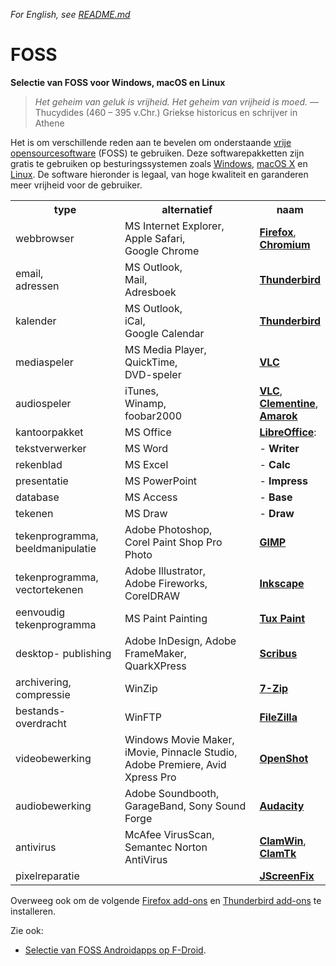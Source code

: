 _For English, see [README.md](README.md)_

# FOSS

**Selectie van FOSS voor Windows, macOS en Linux**

> <em>Het geheim van geluk is vrijheid. Het geheim van vrijheid is moed.</em> — Thucydides (460 – 395 v.Chr.) Griekse historicus en schrijver in Athene

Het is om verschillende reden aan te bevelen om onderstaande <a target="_blank" href="https://nl.wikipedia.org/wiki/Vrije_software_en_opensourcesoftware">vrije opensourcesoftware</a> (FOSS) te gebruiken. Deze softwarepakketten zijn gratis te gebruiken op besturingssystemen zoals <a href="https://microsoft.com/netherlands/windows/" target="_blank">Windows</a>, <a href="https://apple.com/nl/macosx/" target="_blank">macOS X</a> en <a href="https://pop.system76.com/" target="_blank">Linux</a>. De software hieronder is legaal, van hoge kwaliteit en garanderen meer vrijheid voor de gebruiker.

<table>
<tr>
<th scope="col">type</th>
<th scope="col">alternatief</th>
<th scope="col">naam</th>
</tr>
<tr>
<td>webbrowser</td>
<td>MS Internet Explorer,<br>Apple Safari,<br>Google Chrome</td>
<td><a href="https://www.mozilla-europe.org/nl/firefox/" target="_blank"><strong>Firefox</strong></a>,<br><a href="https://www.chromium.org/Home" target="_blank"><strong>Chromium</strong></a></td>
</tr>
<tr>
<td>email,<br>adressen</td>
<td>MS Outlook,<br>Mail,<br>Adresboek</td>
<td><a href="https://www.thunderbird.net/" target="_blank"><strong>Thunderbird</strong></a></td>
</tr>
<tr>
<td>kalender</td>
<td>MS Outlook,<br>iCal,<br>Google Calendar</td>
<td><a target="_blank" href="https://www.thunderbird.net/"><strong>Thunderbird</strong></a></td>
</tr>
<tr>
<td>mediaspeler</td>
<td>MS Media Player,<br>QuickTime,<br>DVD-speler</td>
<td><a href="https://www.videolan.org/vlc/" target="_blank"><strong>VLC</strong></a></td>
</tr>
<tr>
<td>audiospeler</td>
<td>iTunes,<br>Winamp,<br>foobar2000</td>
<td><a href="https://www.videolan.org/vlc/" target="_blank"><strong>VLC</strong></a>,<br><a href="https://www.clementine-player.org/" target="_blank"><strong>Clementine</strong></a>,<br><a href="https://amarok.kde.org/" target="_blank"><strong>Amarok</strong></a></td>
</tr>
<tr>
<td>kantoorpakket</td>
<td>MS Office</td>
<td class="noborder"><a href="http://nl.libreoffice.org/" target="_blank"><strong>LibreOffice</strong></a>:</td>
</tr>
<tr>
<td>tekstverwerker</td>
<td>MS Word</td>
<td class="noborder">-<strong> Writer</strong></td>
</tr>
<tr>
<td>rekenblad</td>
<td>MS Excel</td>
<td class="noborder">-<strong> Calc</strong></td>
</tr>
<tr>
<td>presentatie</td>
<td>MS PowerPoint</td>
<td class="noborder">-<strong> Impress</strong></td>
</tr>
<tr>
<td>database</td>
<td>MS Access</td>
<td class="noborder">-<strong> Base</strong></td>
</tr>
<tr>
<td>tekenen</td>
<td>MS Draw</td>
<td class="noborder">-<strong> Draw</strong></td>
</tr>
<tr>
<td>tekenprogramma, beeldmanipulatie</td>
<td>Adobe Photoshop,<br>Corel Paint Shop Pro Photo</td>
<td><a href="http://gimp.org/" target="_blank"><strong>GIMP</strong></a></td>
</tr>
<tr>
<td>tekenprogramma, vectortekenen</td>
<td>Adobe Illustrator,<br>Adobe Fireworks,<br>CorelDRAW</td>
<td><a href="http://inkscape.org/" target="_blank"><strong>Inkscape</strong></a></td>
</tr>
<tr>
<td>eenvoudig tekenprogramma</td>
<td>MS Paint
Painting</td>
<td><a href="http://tuxpaint.org/" target="_blank"><strong>Tux Paint</strong></a></td>
</tr>
<tr>
<td>desktop-
publishing</td>
<td>Adobe InDesign,
Adobe FrameMaker,
QuarkXPress</td>
<td><a href="http://www.scribus.net/" target="_blank"><strong>Scribus</strong></a></td>
</tr>
<tr>
<td>archivering,
compressie</td>
<td>WinZip</td>
<td><a href="http://www.7-zip.org/" target="_blank"><strong>7-Zip</strong></a></td>
</tr>
<tr>
<td>bestands-
overdracht</td>
<td>WinFTP</td>
<td><a href="http://filezilla-project.org/" target="_blank"><strong>FileZilla</strong></a></td>
</tr>
<tr>
<td>videobewerking</td>
<td>Windows Movie Maker,
iMovie,
Pinnacle Studio,
Adobe Premiere,
Avid Xpress Pro</td>
<td><a href="https://www.openshot.org/" target="_blank"><strong>OpenShot</strong></a></td>
</tr>
<tr>
<td>audiobewerking</td>
<td>Adobe Soundbooth,
GarageBand,
Sony Sound Forge</td>
<td><a href="http://audacity.sourceforge.net/" target="_blank"><strong>Audacity</strong></a></td>
</tr>
<tr>
<td>antivirus</td>
<td>McAfee VirusScan,
Semantec Norton AntiVirus</td>
<td><a href="http://nl.clamwin.com/" target="_blank"><strong>ClamWin</strong></a>,<br><a href="http://clamtk.sourceforge.net/" target="_blank"><strong>ClamTk</strong></a></td>
</tr>
<tr>
<td>pixelreparatie</td>
<td></td>
<td><a href="http://www.jscreenfix.com/" target="_blank"><strong>JScreenFix</strong></a></td>
</tr>
</table>

Overweeg ook om de volgende <a target="_blank" href="https://addons.mozilla.org/en-US/firefox/collections/Hellebaard/favorites/">Firefox add-ons</a> en <a target="_blank" href="https://addons.thunderbird.net/en-US/thunderbird/collections/Hellebaard/favorites/">Thunderbird add-ons</a> te installeren.

Zie ook:
- [Selectie van FOSS Androidapps op F-Droid](https://github.com/PanderMusubi/fdroid/blob/main/README-nl.md).
